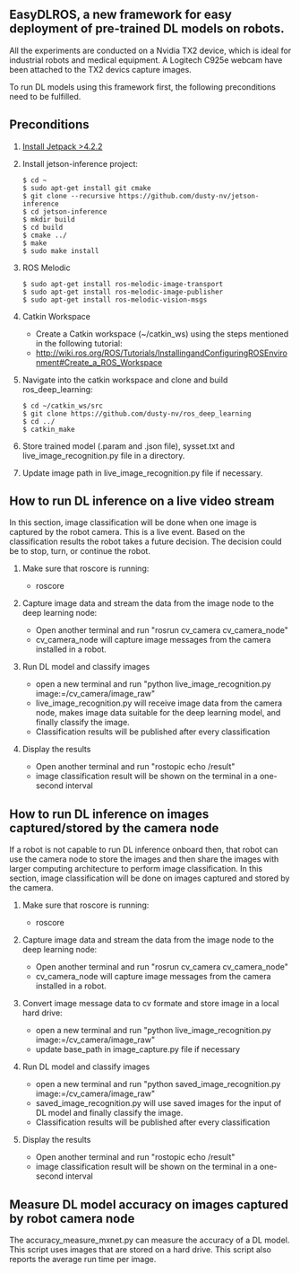 ## EasyDLROS, a new framework for easy deployment of pre-trained DL models on robots.
All the experiments are conducted on a Nvidia TX2 device, which is ideal for industrial robots and medical equipment. A Logitech C925e webcam have been attached to the TX2 devics capture images.

To run DL models using this framework first, the following preconditions need to be fulfilled.

## Preconditions
 1. [Install Jetpack >4.2.2](https://developer.nvidia.com/embedded/jetpack)

 2. Install jetson-inference project: 
 
        $ cd ~
        $ sudo apt-get install git cmake
        $ git clone --recursive https://github.com/dusty-nv/jetson-inference
        $ cd jetson-inference
        $ mkdir build
        $ cd build
        $ cmake ../
        $ make
        $ sudo make install

 3. ROS Melodic
 
        $ sudo apt-get install ros-melodic-image-transport
        $ sudo apt-get install ros-melodic-image-publisher
        $ sudo apt-get install ros-melodic-vision-msgs

 4. Catkin Workspace

    - Create a Catkin workspace (~/catkin_ws) using the steps mentioned in the following tutorial:
    - http://wiki.ros.org/ROS/Tutorials/InstallingandConfiguringROSEnvironment#Create_a_ROS_Workspace

 5. Navigate into the catkin workspace and clone and build ros_deep_learning:

        $ cd ~/catkin_ws/src
        $ git clone https://github.com/dusty-nv/ros_deep_learning
        $ cd ../
        $ catkin_make

6. Store trained model (.param and .json file), sysset.txt and live_image_recognition.py file in a  directory.
7. Update image path in live_image_recognition.py file if necessary.


## How to run DL inference on a live video stream
In this section, image classification will be done when one image is captured by the robot camera. This is a live event. Based on the classification results the robot takes a future decision. The decision could be to stop, turn, or continue the robot.


 1. Make sure that roscore is running:
 
     - roscore

 2. Capture image data and stream the data from the image node to the deep learning node:

    - Open another terminal and run "rosrun cv_camera cv_camera_node"
    - cv_camera_node will capture image messages from the camera installed in a robot.

 3. Run DL model and classify images

    - open a new terminal and run "python live_image_recognition.py image:=/cv_camera/image_raw"
    - live_image_recognition.py will receive image data from the camera node, makes image data suitable for the deep learning model, and finally classify the image.
    - Classification results will be published after every classification
    
 4. Display the results

    - Open another terminal and run "rostopic echo /result"
    - image classification result will be shown on the terminal in a one-second interval


## How to run DL inference on images captured/stored by the camera node
 
If a robot is not capable to run DL inference onboard then, that robot can use the camera node to store the images and then share the images with larger computing architecture to perform image classification. In this section, image classification will be done on images captured and stored by the camera.


 1. Make sure that roscore is running:
 
     - roscore

 2. Capture image data and stream the data from the image node to the deep learning node:

    - Open another terminal and run "rosrun cv_camera cv_camera_node"
    - cv_camera_node will capture image messages from the camera installed in a robot.
    
 3. Convert image message data to cv formate and store image in a local hard drive:
    - open a new terminal and run "python live_image_recognition.py image:=/cv_camera/image_raw"
    - update base_path in image_capture.py file if necessary

 4. Run DL model and classify images

    - open a new terminal and run "python saved_image_recognition.py image:=/cv_camera/image_raw"
    - saved_image_recognition.py will use saved images for the input of DL model and finally classify the image.
    - Classification results will be published after every classification
    
 5. Display the results

    - Open another terminal and run "rostopic echo /result"
    - image classification result will be shown on the terminal in a one-second interval


## Measure DL model accuracy on images captured by robot camera node

The accuracy_measure_mxnet.py can measure the accuracy of a DL model. This script uses images that are stored on a hard drive. This script also reports the average run time per image. 

